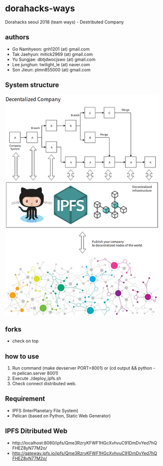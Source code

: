 # dorahacks-ways
Dorahacks seoul 2018 (team ways) - Destributed Company

## authors
- Go Namhyeon: gnh1201 (at) gmail.com
- Tak Jaehyun: mitick2969 (at) gmail.com
- Yu Sungjae: dbtjdwocjswo (at) gmail.com
- Lee junghun: twilight_le (at) naver.com
- Son Jieun: plmn855000 (at) gmail.com

##  System structure
![system structure](https://raw.githubusercontent.com/gnh1201/dorahacks-ways/master/introduce2.png)

## forks
- check on top

## how to use
1. Run command (make devserver PORT=8001) or (cd output && python -m pelican.server 8001)
2. Execute ./deploy_ipfs.sh
3. Check connect distributed web.

## Requirement
- IPFS (InterPlanetary File System)
- Pelican (based on Python, Static Web Generator)

## IPFS Ditributed Web
- http://localhost:8080/ipfs/Qme3RzryKFWF1HGcXvhvuC91DmDvYed7hQFHEZ8yN77M2o/
- http://gateway.ipfs.io/ipfs/Qme3RzryKFWF1HGcXvhvuC91DmDvYed7hQFHEZ8yN77M2o/
